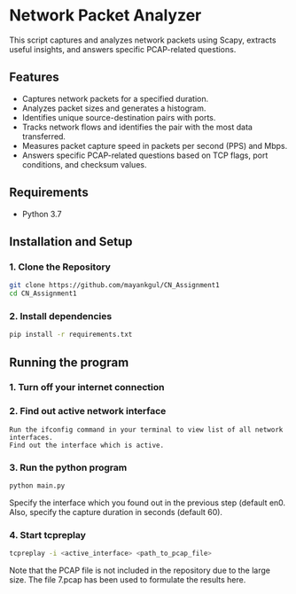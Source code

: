 # Network Packet Analyzer

This script captures and analyzes network packets using Scapy, extracts useful insights, and answers specific PCAP-related questions.

## Features
- Captures network packets for a specified duration.
- Analyzes packet sizes and generates a histogram.
- Identifies unique source-destination pairs with ports.
- Tracks network flows and identifies the pair with the most data transferred.
- Measures packet capture speed in packets per second (PPS) and Mbps.
- Answers specific PCAP-related questions based on TCP flags, port conditions, and checksum values.

## Requirements
- Python 3.7

## Installation and Setup

### 1. Clone the Repository
```sh
git clone https://github.com/mayankgul/CN_Assignment1
cd CN_Assignment1
```

### 2. Install dependencies
```sh
pip install -r requirements.txt
```


## Running the program

### 1. Turn off your internet connection

### 2. Find out active network interface

    Run the ifconfig command in your terminal to view list of all network interfaces.
    Find out the interface which is active.

### 3. Run the python program

```sh
python main.py
```

Specify the interface which you found out in the previous step (default en0.
Also, specify the capture duration in seconds (default 60).

### 4. Start tcpreplay

```sh
tcpreplay -i <active_interface> <path_to_pcap_file>
```

Note that the PCAP file is not included in the repository due to the large size. The file 7.pcap has been used to formulate the results here.